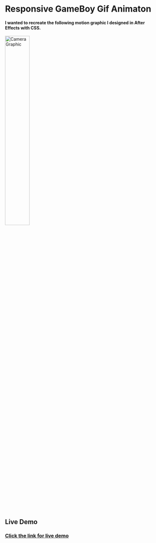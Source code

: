 # Responsive GameBoy Gif Animaton 
#### I wanted to recreate the following motion graphic I designed in After Effects with CSS.
<a href="https://codepen.io/Hitchhiker1998/pen/VwBNegr?editors=1100" target="_blank" ><img alt="Camera Graphic" src="https://i.imgur.com/1yUhF0u.gif"  width="40%" height="40%" /> </a>
<blockquote class="imgur-embed-pub" lang="en" data-id="a/QV6UzFo" data-context="false" ><a href="//imgur.com/a/QV6UzFo"></a></blockquote><script async src="//s.imgur.com/min/embed.js" charset="utf-8"></script>

## Live Demo
### [Click the link for live demo](https://codepen.io/Hitchhiker1998/pen/VwBNegr?editors=1100)

